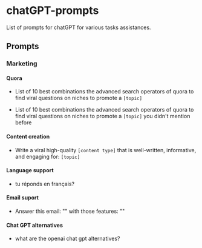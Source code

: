 # chatGPT-prompts

List of prompts for chatGPT for various tasks assistances.

## Prompts

### Marketing

#### Quora 

- List of 10 best combinations the advanced search operators of quora to find viral questions on niches to promote a `[topic]`

- List of 10 best combinations the advanced search operators of quora to find viral questions on niches to promote a `[topic]` you didn't mention before

#### Content creation

- Write a viral high-quality `[content type]` that is well-written, informative, and engaging for: `[topic]`

#### Language support

- tu réponds en français?

#### Email suport

- Answer this email: "" with those features: ""

#### Chat GPT alternatives

- what are the openai chat gpt alternatives?


